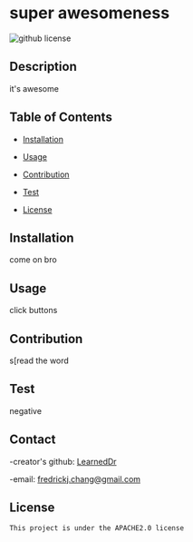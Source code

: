 # super awesomeness

 ![github license](https://img.shields.io/badge/license-APACHE2.0-blue.svg)
## Description
it's awesome
## Table of Contents
* [Installation](#installation)
* [Usage](#usage)
* [Contribution](#contribution)
* [Test](#test)

 * [License](#license)
    
    

## Installation
come on bro

## Usage
click buttons

## Contribution
s[read the word

## Test
negative

## Contact
  -creator's github: [LearnedDr](https://github.comLearnedDr)

  -email: [fredrickj.chang@gmail.com](mailto:fredrickj.chang@gmail.com)


## License
    This project is under the APACHE2.0 license
    